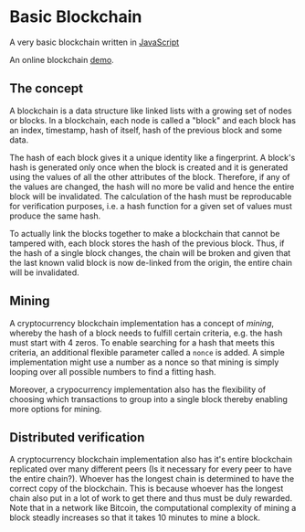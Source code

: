 # Basic Blockchain

A very basic blockchain written in [JavaScript](https://codingislove.com/simple-blockchain-javascript/)

An online blockchain [demo](https://anders.com/blockchain/).

## The concept

A blockchain is a data structure like linked lists with a growing set of nodes or blocks. In a blockchain, each node is called a "block" and each block has an index, timestamp, hash of itself, hash of the previous block and some data.

The hash of each block gives it a unique identity like a fingerprint. A block's hash is generated only once when the block is created and it is generated using the values of all the other attributes of the block. Therefore, if any of the values are changed, the hash will no more be valid and hence the entire block will be invalidated. The calculation of the hash must be reproducable for verification purposes, i.e. a hash function for a given set of values must produce the same hash.

To actually link the blocks together to make a blockchain that cannot be tampered with, each block stores the hash of the previous block. Thus, if the hash of a single block changes, the chain will be broken and given that the last known valid block is now de-linked from the origin, the entire chain will be invalidated.

## Mining

A cryptocurrency blockchain implementation has a concept of _mining_, whereby the hash of a block needs to fulfill certain criteria, e.g. the hash must start with 4 zeros. To enable searching for a hash that meets this criteria, an additional flexible parameter called a `nonce` is added. A simple implementation might use a number as a nonce so that mining is simply looping over all possible numbers to find a fitting hash.

Moreover, a crypocurrency implementation also has the flexibility of choosing which transactions to group into a single block thereby enabling more options for mining.

## Distributed verification

A cryptocurrency blockchain implementation also has it's entire blockchain replicated over many different peers (Is it necessary for every peer to have the entire chain?). Whoever has the longest chain is determined to have the correct copy of the blockchain. This is because whoever has the longest chain also put in a lot of work to get there and thus must be duly rewarded. Note that in a network like Bitcoin, the computational complexity of mining a block steadly increases so that it takes 10 minutes to mine a block.
